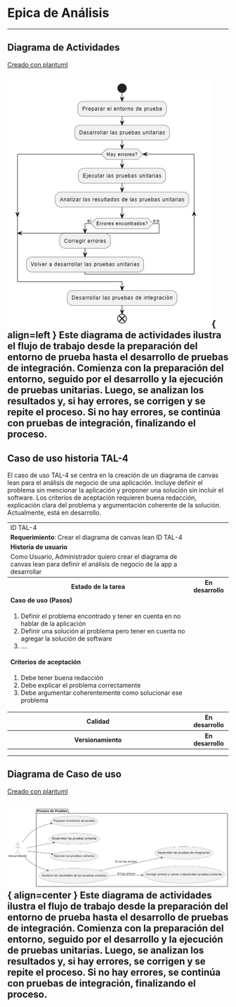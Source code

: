 # Epica de Análisis

------
## Diagrama de Actividades
[Creado con plantuml](https://plantuml.com/es/)

![Image title](./assets/images/tal4activity.jpg){ align=left }
Este diagrama de actividades ilustra el flujo de trabajo desde la preparación del entorno de prueba hasta el desarrollo de pruebas de integración. Comienza con la preparación del entorno, seguido por el desarrollo y la ejecución de pruebas unitarias. Luego, se analizan los resultados y, si hay errores, se corrigen y se repite el proceso. Si no hay errores, se continúa con pruebas de integración, finalizando el proceso.
---

###
###

## Caso de uso historia TAL-4
El caso de uso TAL-4 se centra en la creación de un diagrama de canvas lean para el análisis de negocio de una aplicación. Incluye definir el problema sin mencionar la aplicación y proponer una solución sin incluir el software. Los criterios de aceptación requieren buena redacción, explicación clara del problema y argumentación coherente de la solución. Actualmente, está en desarrollo.

<table id="customers">
  <tr class="idtext principal">
    <td>ID TAL-4</td>
  </tr>
  <tr class="single text">
    <td><strong>Requerimiento</strong>: Crear el diagrama de canvas lean ID TAL-4</td>
  </tr>
  <tr class="single gray">
    <td><strong>Historia de usuario</strong></td>
  </tr>
  <tr class="single text">
    <td>Como Usuario, Administrador quiero crear el diagrama de canvas lean para definir el análisis de negocio de la app a desarrollar</td>
  </tr>
  <tr class="duo">
    <th class="gray"><strong>Estado de la tarea</strong></th>
    <th>En desarrollo</th>
  </tr>
  <tr class="single gray">
    <td><strong>Caso de uso (Pasos)</strong></td>
  </tr>
  <tr class="single text">
    <td>
        <ol>
            <li>Definir el problema encontrado y tener en cuenta en no hablar de la aplicación</li>
            <li>Definir una solución al problema pero tener en cuenta no agregar la solución de software</li>
            <li> ....</li>
        </ol>
    </td>
  </tr>
  <tr class="single gray">
    <td><strong>Criterios de aceptación</strong></td>
  </tr>
  <tr class="single text">
    <td>
        <ol>
            <li>Debe tener buena redacción</li>
            <li>Debe explicar el problema correctamente</li>
            <li>Debe argumentar coherentemente como solucionar ese problema</li>
        </ol>
    </td>
  </tr>
 <tr class="duo">
    <th class="gray"><strong>Calidad</strong></th>
    <th>En desarrollo</th>
  </tr>
  <tr class="duo">
    <th class="gray"><strong>Versionamiento</strong></th>
    <th>En desarrollo</th>
  </tr>
</table>



---
## Diagrama de Caso de uso
[Creado con plantuml](https://plantuml.com/es/)

![Image title](./assets/images/tal4usecase.png){ align=center }
Este diagrama de actividades ilustra el flujo de trabajo desde la preparación del entorno de prueba hasta el desarrollo de pruebas de integración. Comienza con la preparación del entorno, seguido por el desarrollo y la ejecución de pruebas unitarias. Luego, se analizan los resultados y, si hay errores, se corrigen y se repite el proceso. Si no hay errores, se continúa con pruebas de integración, finalizando el proceso.
---
